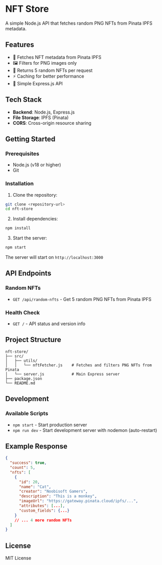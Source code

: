 # NFT Store

A simple Node.js API that fetches random PNG NFTs from Pinata IPFS metadata.

## Features

- 🎨 Fetches NFT metadata from Pinata IPFS
- 🖼️ Filters for PNG images only
- 🎲 Returns 5 random NFTs per request
- ⚡ Caching for better performance
- 🚀 Simple Express.js API

## Tech Stack

- **Backend**: Node.js, Express.js
- **File Storage**: IPFS (Pinata)
- **CORS**: Cross-origin resource sharing

## Getting Started

### Prerequisites

- Node.js (v18 or higher)
- Git

### Installation

1. Clone the repository:
```bash
git clone <repository-url>
cd nft-store
```

2. Install dependencies:
```bash
npm install
```

3. Start the server:
```bash
npm start
```

The server will start on `http://localhost:3000`

## API Endpoints

### Random NFTs
- `GET /api/random-nfts` - Get 5 random PNG NFTs from Pinata IPFS

### Health Check
- `GET /` - API status and version info

## Project Structure

```
nft-store/
├── src/
│   ├── utils/
│   │   └── nftFetcher.js    # Fetches and filters PNG NFTs from Pinata
│   └── server.js            # Main Express server
├── package.json
└── README.md
```

## Development

### Available Scripts

- `npm start` - Start production server
- `npm run dev` - Start development server with nodemon (auto-restart)

## Example Response

```json
{
  "success": true,
  "count": 5,
  "nfts": [
    {
      "id": 20,
      "name": "Cat",
      "creator": "Noobisoft Gamers",
      "description": "This is a monkey",
      "imageUrl": "https://gateway.pinata.cloud/ipfs/...",
      "attributes": [...],
      "custom_fields": {...}
    }
    // ... 4 more random NFTs
  ]
}
```

## License

MIT License
